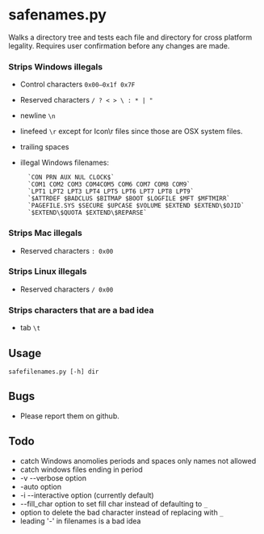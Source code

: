 # safenames.py


Walks a directory tree and tests each file and directory for cross platform legality.
Requires user confirmation before any changes are made.

### Strips Windows illegals

* Control characters `0x00–0x1f 0x7F`
* Reserved characters `/ ? < > \ : * | "`
* newline `\n`
* linefeed `\r` except for Icon\r files since those are OSX system files.
* trailing spaces
* illegal Windows filenames:

		`CON PRN AUX NUL CLOCK$`
		`COM1 COM2 COM3 COM4COM5 COM6 COM7 COM8 COM9`
		`LPT1 LPT2 LPT3 LPT4 LPT5 LPT6 LPT7 LPT8 LPT9`
		`$ATTRDEF $BADCLUS $BITMAP $BOOT $LOGFILE $MFT $MFTMIRR`
		`PAGEFILE.SYS $SECURE $UPCASE $VOLUME $EXTEND $EXTEND\$OJID`
		`$EXTEND\$QUOTA $EXTEND\$REPARSE`

### Strips Mac illegals

* Reserved characters `: 0x00`

### Strips Linux illegals

* Reserved characters `/ 0x00`

### Strips characters that are a bad idea

* tab `\t`

## Usage

`safefilenames.py [-h] dir`

## Bugs

* Please report them on github. 

## Todo
* catch Windows anomolies periods and spaces only names not allowed
* catch windows files ending in period
* -v --verbose option
* -auto option
* -i --interactive option (currently default)
* --fill_char option to set fill char instead of defaulting to `_`
* option to delete the bad character instead of replacing with `_`
* leading '-' in filenames is a bad idea